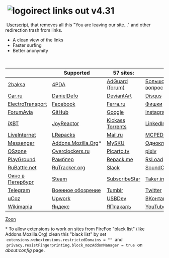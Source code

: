 # &nbsp;![logo](https://raw.githubusercontent.com/XX-J/Direct-links-out/master/icons.ico)irect links out v4.31
&nbsp;[Userscript](https://raw.githubusercontent.com/XX-J/Direct-links-out/master/Direct%20links%20out.user.js), that removes all this "You are leaving our site..." and other redirection trash from links.

- A clean view of the links
- Faster surfing
- Better anonymity
<br>

   | Supported | 57 sites: |   
-- | --------- | ------ | --
 [2baksa](http://2baksa.ws/) | [4PDA](https://4pda.to/) | [AdGuard (forum)](https://forum.adguard.com/) | [Большой вопрос](http://www.bolshoyvopros.ru/)
 [Car.ru](https://car.ru/) | [DanielDefo](https://danieldefo.ru/) | [DeviantArt](https://www.deviantart.com/) | [Disqus](https://disqus.com/)
 [ElectroTransport](https://electrotransport.ru/) | [Facebook](https://www.facebook.com/) | [Ferra.ru](https://www.ferra.ru/) | [Фишки](https://fishki.net/)
 [ForumAvia](https://www.forumavia.ru/) | [GitHub](https://github.com/) | [Google](https://www.google.com/) | [Instagram](https://www.instagram.com/)
 [iXBT](https://www.ixbt.com/) | [JoyReactor](https://joyreactor.cc/) | [Kickass Torrents](https://www.kickasstorrents.pw/) | [LinkedIn](https://www.linkedin.com/)
 [LiveInternet](https://www.liveinternet.ru/) | [LRepacks](https://lrepacks.net/) | [Mail.ru](https://mail.ru/) | [MCPEDL.com](https://mcpedl.com/)
 [Messenger](https://www.messenger.com/) | [Addons.Mozilla.Org](https://addons.mozilla.org/)* | [MySKU](https://mysku.club/) | [Одноклассники](https://ok.ru/)
 [OSzone](http://www.oszone.net/) | [Overclockers.ru](https://overclockers.ru/) | [Picarto.tv](https://www.picarto.tv/) | [pixiv](https://www.pixiv.net/)
 [PlayGround](https://www.playground.ru/) | [Рамблер](https://www.rambler.ru/) | [Repack.me](https://repack.me/) | [RsLoad](https://rsload.net/)
 [RuBattle.net](http://www.rubattle.net/) | [RuTracker.org](https://rutracker.org/forum/index.php) | [Slack](https://slack.com/) | [SoundCloud](https://soundcloud.com/)
 [Окно в Петербург](https://spb-gid.ru/) | [Steam](https://store.steampowered.com/) | [SubscribeStar](https://www.subscribestar.com/) | [Taker.im](https://www.taker.im/)
 [Telegram](https://telegram.org/) | [Военное обозрение](https://topwar.ru/) | [Tumblr](https://www.tumblr.com/) | [Twitter](https://twitter.com/)
 [uCoz](https://www.ucoz.ru/) | [Upwork](https://www.upwork.com/) | [USBDev](https://www.usbdev.ru/) | [ВКонтакте](https://vk.com/)
 [Wikimapia](http://wikimapia.org/) | [Яндекс](https://ya.ru/) | [ЯПлакалъ](https://www.yaplakal.com/) | [YouTube](https://www.youtube.com/)
 [Zoon](https://zoon.ru/)
<br>

&#x2A; To allow extensions to work on sites from FireFox "black list" (like Addons.Mozilla.Org) clean this "black list" by set &nbsp;`extensions.webextensions.restrictedDomains = ""`&nbsp; and &nbsp;`privacy.resistFingerprinting.block_mozAddonManager = true`&nbsp; on _about:config_ page.
